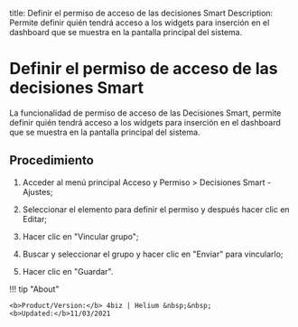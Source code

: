 title: Definir el permiso de acceso de las decisiones Smart
Description: Permite definir quién tendrá acceso a los widgets para inserción en el dashboard que se muestra en la pantalla principal del sistema.
# Definir el permiso de acceso de las decisiones Smart


La funcionalidad de permiso de acceso de las Decisiones Smart, permite definir
quién tendrá acceso a los widgets para inserción en el dashboard que se muestra
en la pantalla principal del sistema.

Procedimiento
-----------------

1.  Acceder al menú principal Acceso y Permiso \> Decisiones Smart - Ajustes;

2.  Seleccionar el elemento para definir el permiso y después hacer clic en
    Editar;

3.  Hacer clic en "Vincular grupo";

4.  Buscar y seleccionar el grupo y hacer clic en "Enviar" para vincularlo;

5.  Hacer clic en "Guardar".



!!! tip "About"

    <b>Product/Version:</b> 4biz | Helium &nbsp;&nbsp;
    <b>Updated:</b>11/03/2021
